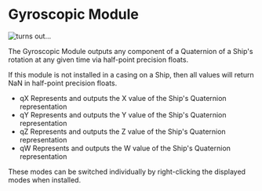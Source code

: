 # Gyroscopic Module

![turns out...](item:tisvs:gyroscopic_module)

The Gyroscopic Module outputs any component of a Quaternion of a Ship's rotation at any given time via half-point precision floats.


If this module is not installed in a casing on a Ship, then all values will return NaN in half-point precision floats.

- qX
Represents and outputs the X value of the Ship's Quaternion representation
- qY
Represents and outputs the Y value of the Ship's Quaternion representation
- qZ
Represents and outputs the Z value of the Ship's Quaternion representation
- qW
Represents and outputs the W value of the Ship's Quaternion representation


These modes can be switched individually by right-clicking the displayed modes when installed.